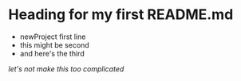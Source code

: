 # Heading for my first README.md
+ newProject first line
+ this might be second
+ and here's the third

*let's not make this too complicated*
